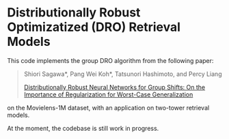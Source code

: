 # Distributionally Robust Optimizatized (DRO) Retrieval Models

This code implements the group DRO algorithm from the following paper:

> Shiori Sagawa\*, Pang Wei Koh\*, Tatsunori Hashimoto, and Percy Liang
>
> [Distributionally Robust Neural Networks for Group Shifts: On the Importance of Regularization for Worst-Case Generalization](https://arxiv.org/abs/1911.08731)

on the Movielens-1M dataset, with an application on two-tower retrieval models.

At the moment, the codebase is still work in progress.
